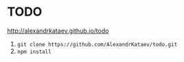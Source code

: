 # TODO

http://alexandrkataev.github.io/todo

1. `git clone https://github.com/AlexandrKataev/todo.git`
2. `npm install`
